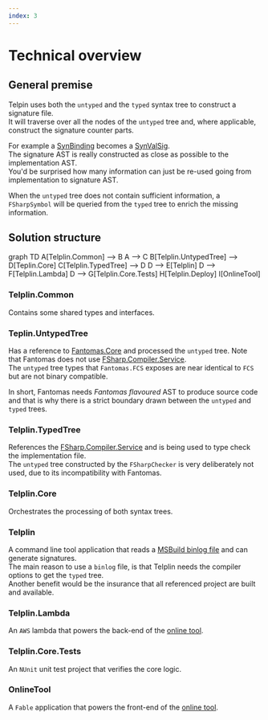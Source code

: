 ```yaml
---
index: 3
---
```

# Technical overview

## General premise

Telpin uses both the `untyped` and the `typed` syntax tree to construct a signature file.  
It will traverse over all the nodes of the `untyped` tree and, where applicable, construct the signature counter parts.

For example a [SynBinding](https://fsprojects.github.io/fantomas/reference/fsharp-compiler-syntax-synbinding.html) becomes a [SynValSig](https://fsprojects.github.io/fantomas/reference/fsharp-compiler-syntax-synvalsig.html).  
The signature AST is really constructed as close as possible to the implementation AST.  
You'd be surprised how many information can just be re-used going from implementation to signature AST.

When the `untyped` tree does not contain sufficient information, a `FSharpSymbol` will be queried from the `typed` tree to enrich the missing information.

## Solution structure

<div class="mermaid text-center">
graph TD
    A[Telplin.Common] --> B
    A --> C
    B[Telplin.UntypedTree] --> D[Teplin.Core]
    C[Telplin.TypedTree] --> D
    D --> E[Telplin]
    D --> F[Telplin.Lambda]
    D --> G[Telplin.Core.Tests]
    H[Telplin.Deploy]
    I[OnlineTool]
 </div>

### Telplin.Common

Contains some shared types and interfaces.

### Teplin.UntypedTree

Has a reference to [Fantomas.Core](https://www.nuget.org/packages/Fantomas.Core) and processed the `untyped` tree.
Note that Fantomas does not use [FSharp.Compiler.Service](https://www.nuget.org/packages/FSharp.Compiler.Service).  
The `untyped` tree types that `Fantomas.FCS` exposes are near identical to `FCS` but are not binary compatible.

In short, Fantomas needs *Fantomas flavoured* AST to produce source code and that is why there is a strict boundary drawn between the `untyped` and `typed` trees.

### Telplin.TypedTree

References the [FSharp.Compiler.Service](https://www.nuget.org/packages/FSharp.Compiler.Service) and is being used to type check the implementation file.  
The `untyped` tree constructed by the `FSharpChecker` is very deliberately not used, due to its incompatibility with Fantomas.

### Telplin.Core

Orchestrates the processing of both syntax trees.

### Telplin

A command line tool application that reads a [MSBuild binlog file](https://msbuildlog.com/#usingbl) and can generate signatures.  
The main reason to use a `binlog` file, is that Telplin needs the compiler options to get the `typed` tree.  
Another benefit would be the insurance that all referenced project are built and available.

### Telplin.Lambda

An `AWS` lambda that powers the back-end of the [online tool](../index.html).

### Telplin.Core.Tests

An `NUnit` unit test project that verifies the core logic.

### OnlineTool

A `Fable` application that powers the front-end of the [online tool](../index.html).

<tp-nav previous="./usage.html" next="./contributing.html"></tp-nav>